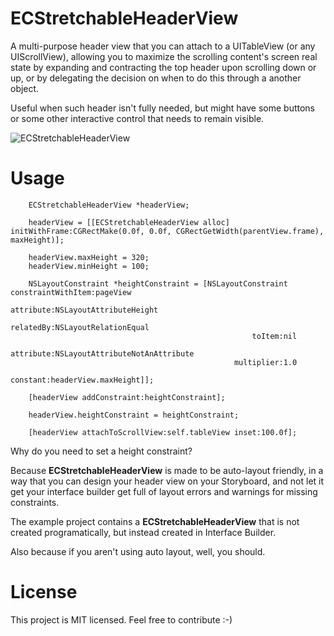 ECStretchableHeaderView
=======================

A multi-purpose header view that you can attach to a UITableView (or any UIScrollView), allowing you to maximize the scrolling content's screen real state by expanding and contracting the top header upon scrolling down or up, or by delegating the decision on when to do this through a another object.

Useful when such header isn't fully needed, but might have some buttons or some other interactive control that needs to remain visible.

![ECStretchableHeaderView](http://i.imgur.com/RCqO0O9.gif)

# Usage

```objc
	ECStretchableHeaderView *headerView;

    headerView = [[ECStretchableHeaderView alloc] initWithFrame:CGRectMake(0.0f, 0.0f, CGRectGetWidth(parentView.frame), maxHeight)];

	headerView.maxHeight = 320;
    headerView.minHeight = 100;

	NSLayoutConstraint *heightConstraint = [NSLayoutConstraint constraintWithItem:pageView
                                                   attribute:NSLayoutAttributeHeight
                                                   relatedBy:NSLayoutRelationEqual
                                                      toItem:nil
                                                   attribute:NSLayoutAttributeNotAnAttribute
                                                  multiplier:1.0
                                                    constant:headerView.maxHeight]];

    [headerView addConstraint:heightConstraint];

    headerView.heightConstraint = heightConstraint;

    [headerView attachToScrollView:self.tableView inset:100.0f];
```

Why do you need to set a height constraint?

Because **ECStretchableHeaderView** is made to be auto-layout friendly, in a way that you can design your header view on your Storyboard, and not let it get your interface builder get full of layout errors and warnings for missing constraints.

The example project contains a **ECStretchableHeaderView** that is not created programatically, but instead created in Interface Builder.

Also because if you aren't using auto layout, well, you should.

# License

This project is MIT licensed. Feel free to contribute :-)